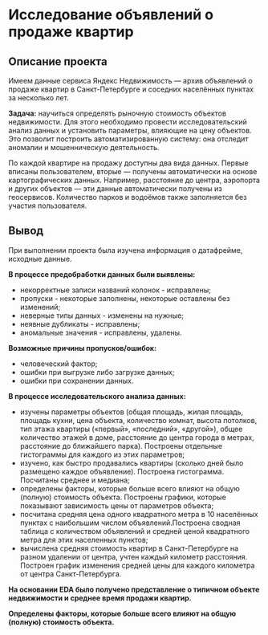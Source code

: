 # Исследование объявлений о продаже квартир

## Описание проекта

Имеем данные сервиса Яндекс Недвижимость — архив объявлений о продаже квартир в Санкт-Петербурге и соседних населённых пунктах за несколько лет. 

**Задача:** научиться определять рыночную стоимость объектов недвижимости. Для этого необходимо провести исследовательский анализ данных и установить параметры, влияющие на цену объектов. Это позволит построить автоматизированную систему: она отследит аномалии и мошенническую деятельность.

По каждой квартире на продажу доступны два вида данных. Первые вписаны пользователем, вторые — получены автоматически на основе картографических данных. Например, расстояние до центра, аэропорта и других объектов — эти данные автоматически получены из геосервисов. Количество парков и водоёмов также заполняется без участия пользователя.

## Вывод

При выполнении проекта была изучена информация о датафрейме, исходные данные.

**В процессе предобработки данных были выявлены:**
- некорректные записи названий колонок - исправлены;
- пропуски - некоторые заполнены, некоторые оставлены без изменений;
- неверные типы данных - изменены на нужные;
- неявные дубликаты - исправлены;
- аномальные значения - исправлены, удалены.

**Возможные причины пропусков/ошибок:**

- человеческий фактор;
- ошибки при выгрузке либо загрузке данных;
- ошибки при сохранении данных.

**В процессе исследовательского анализа данных:**
- изучены параметры объектов (общая площадь, жилая площадь, площадь кухни, цена объекта, количество комнат, высота потолков, тип этажа квартиры («первый», «последний», «другой»), общее количество этажей в доме, расстояние до центра города в метрах, расстояние до ближайшего парка). Построены отдельные гистограммы для каждого из этих параметров; 
- изучено, как быстро продавались квартиры (сколько дней было размещено каждое объявление). Построена гистограмма. Посчитаны среднее и медиана;
- определены факторы, которые больше всего влияют на общую (полную) стоимость объекта. Построены графики, которые показывают зависимость цены от параметров объекта;
- посчитана средняя цена одного квадратного метра в 10 населённых пунктах с наибольшим числом объявлений.Построена сводная таблица с количеством объявлений и средней ценой квадратного метра для этих населенных пунктов;
- вычислена средняя стоимость квартир в Санкт-Петербурге на разном удалении от центра, учтен каждый километр расстояния. Построен график изменения средней цены для каждого километра от центра Санкт-Петербурга.

**На основании EDA было получено представление о типичном объекте недвижимости и среднее время продажи квартир.**

**Определены факторы, которые больше всего влияют на общую (полную) стоимость объекта.**
